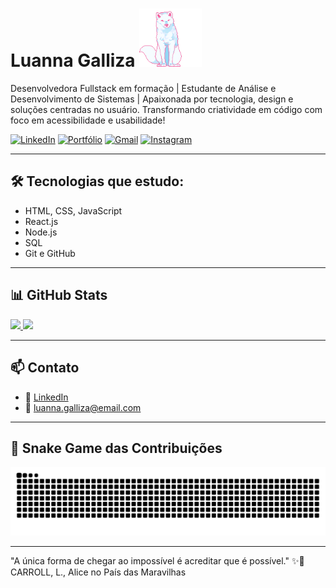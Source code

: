 # Luanna Galliza <img src="https://raw.githubusercontent.com/luanna-galliza/luanna-galliza/main/awoo-awoo-shoppe.gif" alt="Awoo Awoo Shoppe" width="100" />

Desenvolvedora Fullstack em formação | Estudante de Análise e Desenvolvimento de Sistemas | Apaixonada por tecnologia, design e soluções centradas no usuário. Transformando criatividade em código com foco em acessibilidade e usabilidade!

[![LinkedIn](https://img.shields.io/badge/-LinkedIn-blue?style=flat-square&logo=Linkedin&logoColor=white)](https://www.linkedin.com/in/luannagalliza/)
[![Portfólio](https://img.shields.io/badge/-Portfólio-black?style=flat-square&logo=github)](https://github.com/luanna-galliza)
[![Gmail](https://img.shields.io/badge/-Gmail-c14438?style=flat-square&logo=Gmail&logoColor=white)](mailto:luanna.galliza@gmail.com)
[![Instagram](https://img.shields.io/badge/-Instagram-E4405F?style=flat-square&logo=Instagram&logoColor=white)](https://instagram.com/luagalliza)

---

## 🛠️ Tecnologias que estudo:

- HTML, CSS, JavaScript 
- React.js  
- Node.js  
- SQL  
- Git e GitHub  

---

## 📊 GitHub Stats

<div>
  <a href="https://github.com/luanna-galliza" target="_blank" rel="noopener noreferrer">
    <img height="180em" src="https://github-readme-stats.vercel.app/api?username=luanna-galliza&show_icons=true&theme=tokyonight&include_all_commits=true&count_private=true" />
    <img height="180em" src="https://github-readme-stats.vercel.app/api/top-langs/?username=luanna-galliza&layout=compact&langs_count=16&theme=tokyonight" />
  </a>
</div>

---

## 📫 Contato

- 💼 [LinkedIn](https://www.linkedin.com/in/luannagr/)
- 📧 luanna.galliza@email.com

---

## 🐍 Snake Game das Contribuições

![snake gif](https://github.com/luanna-galliza/luanna-galliza/blob/output/github-contribution-grid-snake.svg)

---

"A única forma de chegar ao impossível é acreditar que é possível." ✨🚀  
CARROLL, L., Alice no País das Maravilhas
